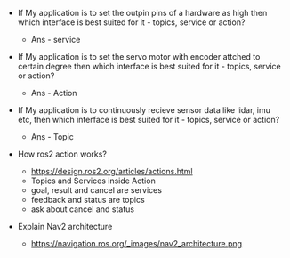 * If My application is to set the outpin pins of a hardware as high then which interface is best suited for it - topics, service or action?
  * Ans - service

* If My application is to set the servo motor with encoder attched to certain degree then which interface is best suited for it  - topics, service or action?
  * Ans - Action

* If My application is to continuously recieve sensor data like lidar, imu etc, then which interface is best suited for it  - topics, service or action?
  * Ans - Topic

* How ros2 action works?
  * https://design.ros2.org/articles/actions.html
  * Topics and Services inside Action
  * goal, result and cancel are services
  * feedback and status are topics
  * ask about cancel and status

* Explain Nav2 architecture
  * https://navigation.ros.org/_images/nav2_architecture.png 

